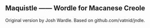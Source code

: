 ## Maquistle —— Wordle for Macanese Creole

Original version by Josh Wardle. Based on github.com/vatnid/jndle.

